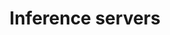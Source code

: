 ---
title: "Inference servers"
linkTitle: "Inference servers"
description: "Deploying and managing servers dedicated to performing inference tasks for machine learning models."
weight: 30
type: docs
notoc: true
tags:
  - Tutorials
  - Inference servers
---